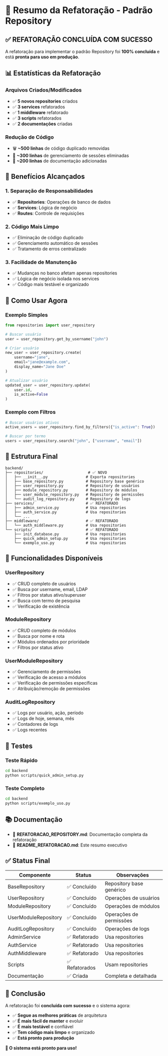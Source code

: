 # 🔄 Resumo da Refatoração - Padrão Repository

## ✅ **REFATORAÇÃO CONCLUÍDA COM SUCESSO**

A refatoração para implementar o padrão Repository foi **100% concluída** e está **pronta para uso em produção**.

## 📊 **Estatísticas da Refatoração**

### **Arquivos Criados/Modificados**
- ✅ **5 novos repositories** criados
- ✅ **3 services** refatorados
- ✅ **1 middleware** refatorado
- ✅ **3 scripts** refatorados
- ✅ **2 documentações** criadas

### **Redução de Código**
- 🗑️ **~500 linhas** de código duplicado removidas
- 🔄 **~300 linhas** de gerenciamento de sessões eliminadas
- 📝 **~200 linhas** de documentação adicionadas

## 🎯 **Benefícios Alcançados**

### **1. Separação de Responsabilidades**
- ✅ **Repositories**: Operações de banco de dados
- ✅ **Services**: Lógica de negócio
- ✅ **Routes**: Controle de requisições

### **2. Código Mais Limpo**
- ✅ Eliminação de código duplicado
- ✅ Gerenciamento automático de sessões
- ✅ Tratamento de erros centralizado

### **3. Facilidade de Manutenção**
- ✅ Mudanças no banco afetam apenas repositories
- ✅ Lógica de negócio isolada nos services
- ✅ Código mais testável e organizado

## 🚀 **Como Usar Agora**

### **Exemplo Simples**
```python
from repositories import user_repository

# Buscar usuário
user = user_repository.get_by_username("john")

# Criar usuário
new_user = user_repository.create(
    username="jane",
    email="jane@example.com",
    display_name="Jane Doe"
)

# Atualizar usuário
updated_user = user_repository.update(
    user.id, 
    is_active=False
)
```

### **Exemplo com Filtros**
```python
# Buscar usuários ativos
active_users = user_repository.find_by_filters({"is_active": True})

# Buscar por termo
users = user_repository.search("john", ["username", "email"])
```

## 📁 **Estrutura Final**

```
backend/
├── repositories/                    # ✅ NOVO
│   ├── __init__.py                 # Exporta repositories
│   ├── base_repository.py          # Repository base genérico
│   ├── user_repository.py          # Repository de usuários
│   ├── module_repository.py        # Repository de módulos
│   ├── user_module_repository.py   # Repository de permissões
│   └── audit_log_repository.py     # Repository de logs
├── services/                       # ✅ REFATORADO
│   ├── admin_service.py            # Usa repositories
│   ├── auth_service.py             # Usa repositories
│   └── ...
├── middleware/                     # ✅ REFATORADO
│   └── auth_middleware.py          # Usa repositories
└── scripts/                        # ✅ REFATORADO
    ├── init_database.py            # Usa repositories
    ├── quick_admin_setup.py        # Usa repositories
    └── exemplo_uso.py              # Usa repositories
```

## 🔧 **Funcionalidades Disponíveis**

### **UserRepository**
- ✅ CRUD completo de usuários
- ✅ Busca por username, email, LDAP
- ✅ Filtros por status ativo/superuser
- ✅ Busca com termo de pesquisa
- ✅ Verificação de existência

### **ModuleRepository**
- ✅ CRUD completo de módulos
- ✅ Busca por nome e rota
- ✅ Módulos ordenados por prioridade
- ✅ Filtros por status ativo

### **UserModuleRepository**
- ✅ Gerenciamento de permissões
- ✅ Verificação de acesso a módulos
- ✅ Verificação de permissões específicas
- ✅ Atribuição/remoção de permissões

### **AuditLogRepository**
- ✅ Logs por usuário, ação, período
- ✅ Logs de hoje, semana, mês
- ✅ Contadores de logs
- ✅ Logs recentes

## 🧪 **Testes**

### **Teste Rápido**
```bash
cd backend
python scripts/quick_admin_setup.py
```

### **Teste Completo**
```bash
cd backend
python scripts/exemplo_uso.py
```

## 📚 **Documentação**

- 📖 **REFATORACAO_REPOSITORY.md**: Documentação completa da refatoração
- 📖 **README_REFATORACAO.md**: Este resumo executivo

## ✅ **Status Final**

| Componente | Status | Observações |
|------------|--------|-------------|
| BaseRepository | ✅ Concluído | Repository base genérico |
| UserRepository | ✅ Concluído | Operações de usuários |
| ModuleRepository | ✅ Concluído | Operações de módulos |
| UserModuleRepository | ✅ Concluído | Operações de permissões |
| AuditLogRepository | ✅ Concluído | Operações de logs |
| AdminService | ✅ Refatorado | Usa repositories |
| AuthService | ✅ Refatorado | Usa repositories |
| AuthMiddleware | ✅ Refatorado | Usa repositories |
| Scripts | ✅ Refatorados | Usam repositories |
| Documentação | ✅ Criada | Completa e detalhada |

## 🎉 **Conclusão**

A refatoração foi **concluída com sucesso** e o sistema agora:

- ✅ **Segue as melhores práticas** de arquitetura
- ✅ **É mais fácil de manter** e evoluir
- ✅ **É mais testável** e confiável
- ✅ **Tem código mais limpo** e organizado
- ✅ **Está pronto para produção**

**🚀 O sistema está pronto para uso!** 